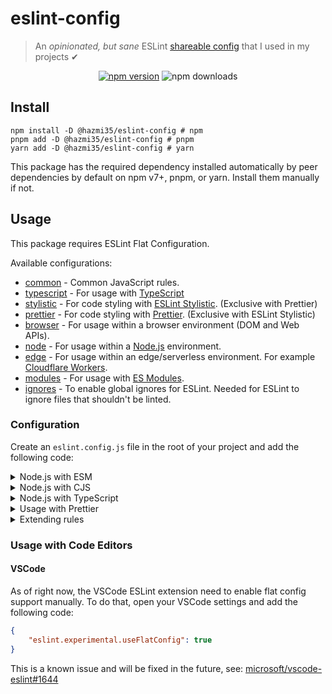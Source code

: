 # eslint-config
> An *opinionated, but sane* ESLint [shareable config](http://eslint.org/docs/developer-guide/shareable-configs.html) that I used in my projects ✔

<div align="center">
<a href="https://www.npmjs.com/package/@hazmi35/eslint-config">
  <img src="https://img.shields.io/npm/v/@hazmi35/eslint-config?maxAge=3600" alt="npm version" ></a>
  <img src="https://img.shields.io/npm/dt/@hazmi35/eslint-config?maxAge=3600" alt="npm downloads">
</div>

## Install
```sh-session
npm install -D @hazmi35/eslint-config # npm
pnpm add -D @hazmi35/eslint-config # pnpm
yarn add -D @hazmi35/eslint-config # yarn
```
This package has the required dependency installed automatically by peer dependencies by default on npm v7+, pnpm, or yarn. Install them manually if not.

## Usage
This package requires ESLint Flat Configuration.

Available configurations:
- [common](./conf/common.js) - Common JavaScript rules.
- [typescript](./conf/typescript.js) - For usage with [TypeScript](https://www.typescriptlang.org)
- [stylistic](./conf/stylistic.js) - For code styling with [ESLint Stylistic](https://eslint.style). (Exclusive with Prettier)
- [prettier](./conf/prettier.js) - For code styling with [Prettier](https://prettier.io). (Exclusive with ESLint Stylistic)
- [browser](./conf/browser.js) - For usage within a browser environment (DOM and Web APIs).
- [node](./conf/node.js) - For usage within a [Node.js](https://nodejs.org) environment.
- [edge](./conf/edge.js) - For usage within an edge/serverless environment. For example [Cloudflare Workers](https://workers.cloudflare.com/).
- [modules](./conf/modules.js) - For usage with [ES Modules](https://nodejs.org/api/esm.html).
- [ignores](./conf/ignores.js) - To enable global ignores for ESLint. Needed for ESLint to ignore files that shouldn't be linted.

### Configuration
Create an `eslint.config.js` file in the root of your project and add the following code:

<details>
<summary>Node.js with ESM</summary>
<br>

```js
import { common, modules, node, stylistic } from "@hazmi35/eslint-config";

export default [...common, ...modules, ...node, ...stylistic];
``````
</details>

<details>
<summary>Node.js with CJS</summary>
<br>

```js
module.exports = (async () => {
    const { common, node, stylistic, ignores } = await import("@hazmi35/eslint-config");

    return [...common, ...node, ...stylistic, ...ignores];
})();
```
</details>

<details>
<summary>Node.js with TypeScript</summary>
<br>

```js
import { common, modules, node, stylistic, typescript, ignores } from "@hazmi35/eslint-config";

export default [...common, ...modules, ...node, ...stylistic, ...typescript, ...ignores];
```
</details>

<details>
<summary>Usage with Prettier</summary>
<br>

```js
import { common, modules, node, prettier, ignores } from "@hazmi35/eslint-config";

// Prettier must not be used with stylistic config, because it will conflict with each other.
export default [...common, ...modules, ...node, ...prettier, ...ignores];
```
</details>

<details>
<summary>Extending rules</summary>
<br>

Extending rules using the extend function is recommended.

```js
import { common, extend, modules, node, stylistic, typescript, ignores } from "./index.js";

export default [...common, ...modules, ...node, ...stylistic, ...ignores, ...extend(typescript, [
    {
        rule: "@typescript-eslint/no-unnecessary-condition",
        option: [
            "warn",
            {
                allowConstantLoopConditions: false
            }
        ]
        // or
        option: ["off"]
    }
])];
```
</details>

### Usage with Code Editors
#### VSCode
As of right now, the VSCode ESLint extension need to enable flat config support manually. To do that, open your VSCode settings and add the following code:
```json
{
    "eslint.experimental.useFlatConfig": true
}
```

This is a known issue and will be fixed in the future, see: [microsoft/vscode-eslint#1644](https://github.com/microsoft/vscode-eslint/issues/1644)

